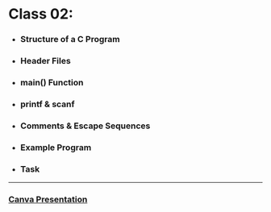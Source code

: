 # Class 02:

* ###  Structure of a C Program
* ###  Header Files
* ###  main() Function
* ###  printf & scanf
* ###  Comments & Escape Sequences
* ###  Example Program
* ###  Task

---

### [Canva Presentation](https://www.canva.com/design/DAG0VUZMvgU/kGMeh4VAxb9MVUC3cNUQXA/view?utm_content=DAG0VUZMvgU&utm_campaign=designshare&utm_medium=link2&utm_source=uniquelinks&utlId=h3013a2aa88)